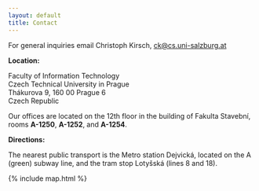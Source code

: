 ```yaml
---
layout: default
title: Contact
---
```


For general inquiries email Christoph Kirsch, [ck@cs.uni-salzburg.at](mailto:ck@cs.uni-salzburg.at)

**Location:**

Faculty of Information Technology<br/>
Czech Technical University in Prague<br/>
Thákurova 9, 160 00 Prague 6<br/>
Czech Republic

Our offices are located on the 12th floor in the building of Fakulta Stavební, rooms **A-1250**, **A-1252**, and **A-1254**.

**Directions:**

The nearest public transport is the Metro station Dejvická, located on the A (green) subway line, and the tram stop Lotyšská (lines 8 and 18).

{% include map.html %}
